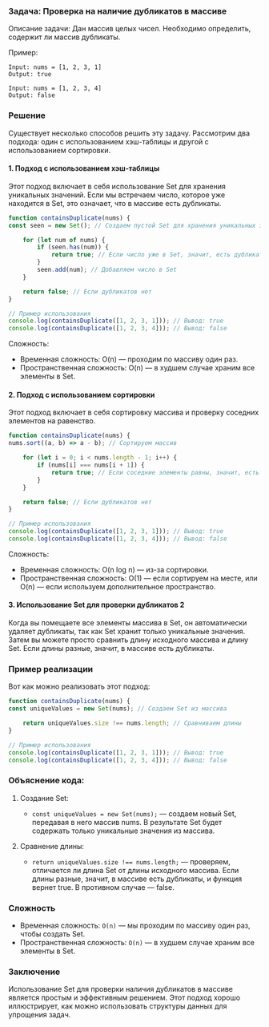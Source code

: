 ### Задача: Проверка на наличие дубликатов в массиве

Описание задачи:
Дан массив целых чисел. Необходимо определить, содержит ли массив дубликаты.

Пример:
```
Input: nums = [1, 2, 3, 1]
Output: true

Input: nums = [1, 2, 3, 4]
Output: false
```

### Решение

Существует несколько способов решить эту задачу. Рассмотрим два подхода: один с использованием хэш-таблицы и другой с использованием сортировки.

#### 1. Подход с использованием хэш-таблицы

Этот подход включает в себя использование Set для хранения уникальных значений. Если мы встречаем число, которое уже находится в Set, это означает, что в массиве есть дубликаты.
```js
function containsDuplicate(nums) {
const seen = new Set(); // Создаем пустой Set для хранения уникальных значений

    for (let num of nums) {
        if (seen.has(num)) {
            return true; // Если число уже в Set, значит, есть дубликат
        }
        seen.add(num); // Добавляем число в Set
    }

    return false; // Если дубликатов нет
}

// Пример использования
console.log(containsDuplicate([1, 2, 3, 1])); // Вывод: true
console.log(containsDuplicate([1, 2, 3, 4])); // Вывод: false
```

Сложность:
- Временная сложность: O(n) — проходим по массиву один раз.
- Пространственная сложность: O(n) — в худшем случае храним все элементы в Set.

#### 2. Подход с использованием сортировки

Этот подход включает в себя сортировку массива и проверку соседних элементов на равенство.
```js
function containsDuplicate(nums) {
nums.sort((a, b) => a - b); // Сортируем массив

    for (let i = 0; i < nums.length - 1; i++) {
        if (nums[i] === nums[i + 1]) {
            return true; // Если соседние элементы равны, значит, есть дубликат
        }
    }

    return false; // Если дубликатов нет
}

// Пример использования
console.log(containsDuplicate([1, 2, 3, 1])); // Вывод: true
console.log(containsDuplicate([1, 2, 3, 4])); // Вывод: false
```

Сложность:
- Временная сложность: O(n log n) — из-за сортировки.
- Пространственная сложность: O(1) — если сортируем на месте, или O(n) — если используем дополнительное пространство.


#### 3. Использование Set для проверки дубликатов 2

Когда вы помещаете все элементы массива в Set, он автоматически удаляет дубликаты, так как Set хранит только уникальные значения. Затем вы можете просто сравнить длину исходного массива и длину Set. Если длины разные, значит, в массиве есть дубликаты.

### Пример реализации

Вот как можно реализовать этот подход:
```js
function containsDuplicate(nums) {
const uniqueValues = new Set(nums); // Создаем Set из массива

    return uniqueValues.size !== nums.length; // Сравниваем длины
}

// Пример использования
console.log(containsDuplicate([1, 2, 3, 1])); // Вывод: true
console.log(containsDuplicate([1, 2, 3, 4])); // Вывод: false

```
### Объяснение кода:

1. Создание Set:
    - `const uniqueValues = new Set(nums);` — создаем новый Set, передавая в него массив nums. В результате Set будет содержать только уникальные значения из массива.

2. Сравнение длины:
    - `return uniqueValues.size !== nums.length;` — проверяем, отличается ли длина Set от длины исходного массива. Если длины разные, значит, в массиве есть дубликаты, и функция вернет true. В противном случае — false.

### Сложность

- Временная сложность: `O(n)` — мы проходим по массиву один раз, чтобы создать Set.
- Пространственная сложность: `O(n)` — в худшем случае храним все элементы в Set.

### Заключение

Использование Set для проверки наличия дубликатов в массиве является простым и эффективным решением. Этот подход хорошо иллюстрирует, как можно использовать структуры данных для упрощения задач.

